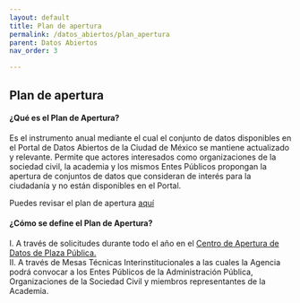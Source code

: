 ```yaml
---
layout: default
title: Plan de apertura
permalink: /datos_abiertos/plan_apertura
parent: Datos Abiertos
nav_order: 3

---
```

## Plan de apertura

<h4><b> ¿Qué es el Plan de Apertura? </b> </h4>
Es el instrumento anual mediante el cual el conjunto de datos disponibles en el Portal de Datos Abiertos de la Ciudad de México se mantiene actualizado y relevante. Permite que actores interesados como organizaciones de la sociedad civil, la academia y los mismos Entes Públicos propongan la apertura de conjuntos de datos que consideran de interés para la ciudadanía y no están disponibles en el Portal. 

<p> Puedes revisar el plan de apertura <a href="https://paginas.datos.cdmx.gob.mx/plan-apertura">aquí </a> </p>

<h4><b>¿Cómo se define el Plan de Apertura?</b> </h4>
I. A través de solicitudes durante todo el año en el <a href="https://plazapublica.cdmx.gob.mx/assemblies/mesa-datos/f/32/"> Centro de Apertura de Datos de Plaza Pública. </a>
<br>
II. A través de Mesas Técnicas Interinstitucionales a las cuales la Agencia podrá convocar a los Entes Públicos de la Administración Pública, Organizaciones de la Sociedad Civil y miembros representantes de la Academia.
